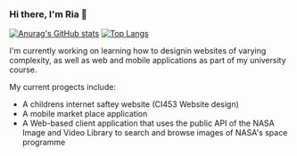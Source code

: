 ### Hi there, I'm Ria 👋

[![Anurag's GitHub stats](https://github-readme-stats.vercel.app/api?username=Ria-Kay)](https://github.com/anuraghazra/github-readme-stats)
[![Top Langs](https://github-readme-stats.vercel.app/api/top-langs/?username=Ria-Kay)](https://github.com/anuraghazra/github-readme-stats)


<!--
**Ria-Kay/Ria-Kay** is a ✨ _special_ ✨ repository because its `README.md` (this file) appears on your GitHub profile.

Here are some ideas to get you started:

- 🔭 I’m currently working on ...
- 🌱 I’m currently learning ...
- 👯 I’m looking to collaborate on ...
- 🤔 I’m looking for help with ...
- 💬 Ask me about ...
- 📫 How to reach me: ...
- 😄 Pronouns: ...
- ⚡ Fun fact: ...
-->
I'm currently working on learning how to designin websites of varying complexity, as well as web and mobile applications as part of my university course.

My current progects include:
- A childrens internet saftey website (CI453 Website design)
- A mobile market place application
- A Web-based client application that uses the public API of the NASA Image and Video Library to search and browse images of NASA's space programme
